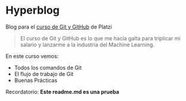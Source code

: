 # Hyperblog
Blog para el [curso de Git y GitHub](https://platzi.com/cursos/git-github/ "curso de Git y GitHub") de Platzi

> El curso de Git y GitHub es lo que me hacía galta para triplicar mi salario y lanzarme a la industria del Machine Learning.

En este curso vemos:
* Todos los comandos de Git
* El flujo de trabajo de Git
* Buenas Prácticas

Recordatorio: **Este readme.md es una prueba**